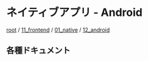 # ネイティブアプリ - Android

[root](./../../../../README.md) 
/ [11_frontend](./../../README.md) 
/ [01_native](./../README.md) 
/ [12_android](./README.md)

## 各種ドキュメント
